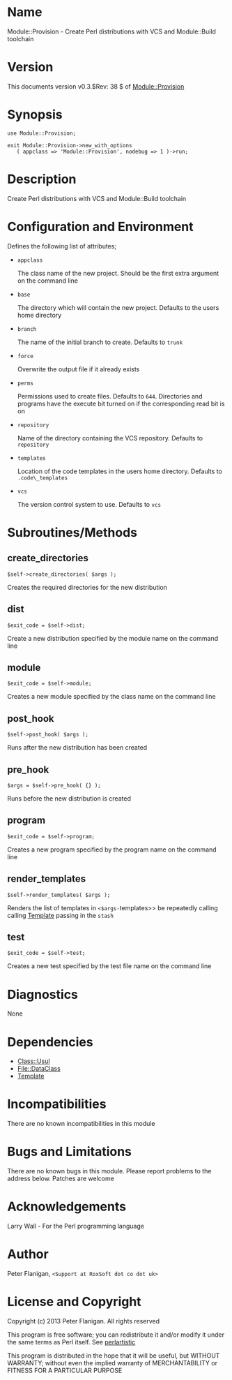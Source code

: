 # Name

Module::Provision - Create Perl distributions with VCS and Module::Build toolchain

# Version

This documents version v0.3.$Rev: 38 $ of [Module::Provision](https://metacpan.org/module/Module::Provision)

# Synopsis

    use Module::Provision;

    exit Module::Provision->new_with_options
       ( appclass => 'Module::Provision', nodebug => 1 )->run;

# Description

Create Perl distributions with VCS and Module::Build toolchain

# Configuration and Environment

Defines the following list of attributes;

- `appclass`

    The class name of the new project. Should be the first extra argument on the
    command line

- `base`

    The directory which will contain the new project. Defaults to the users
    home directory

- `branch`

    The name of the initial branch to create. Defaults to `trunk`

- `force`

    Overwrite the output file if it already exists

- `perms`

    Permissions used to create files. Defaults to `644`. Directories and
    programs have the execute bit turned on if the corresponding read bit
    is on

- `repository`

    Name of the directory containing the VCS repository. Defaults to `repository`

- `templates`

    Location of the code templates in the users home directory. Defaults to
    `.code\_templates`

- `vcs`

    The version control system to use. Defaults to `vcs`

# Subroutines/Methods

## create\_directories

    $self->create_directories( $args );

Creates the required directories for the new distribution

## dist

    $exit_code = $self->dist;

Create a new distribution specified by the module name on the command line

## module

    $exit_code = $self->module;

Creates a new module specified by the class name on the command line

## post\_hook

    $self->post_hook( $args );

Runs after the new distribution has been created

## pre\_hook

    $args = $self->pre_hook( {} );

Runs before the new distribution is created

## program

    $exit_code = $self->program;

Creates a new program specified by the program name on the command line

## render\_templates

    $self->render_templates( $args );

Renders the list of templates in `<$args-`templates>> be repeatedly calling
calling [Template](https://metacpan.org/module/Template) passing in the `stash`

## test

    $exit_code = $self->test;

Creates a new test specified by the test file name on the command line

# Diagnostics

None

# Dependencies

- [Class::Usul](https://metacpan.org/module/Class::Usul)
- [File::DataClass](https://metacpan.org/module/File::DataClass)
- [Template](https://metacpan.org/module/Template)

# Incompatibilities

There are no known incompatibilities in this module

# Bugs and Limitations

There are no known bugs in this module.
Please report problems to the address below.
Patches are welcome

# Acknowledgements

Larry Wall - For the Perl programming language

# Author

Peter Flanigan, `<Support at RoxSoft dot co dot uk>`

# License and Copyright

Copyright (c) 2013 Peter Flanigan. All rights reserved

This program is free software; you can redistribute it and/or modify it
under the same terms as Perl itself. See [perlartistic](https://metacpan.org/module/perlartistic)

This program is distributed in the hope that it will be useful,
but WITHOUT WARRANTY; without even the implied warranty of
MERCHANTABILITY or FITNESS FOR A PARTICULAR PURPOSE
